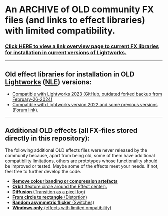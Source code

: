 
# An ARCHIVE of OLD community FX files (and links to effect libraries) with limited compatibility.  
### [Click HERE to view a link overview page to current FX libraries for installation in current versions of Lightworks.](https://github.com/FxSchrauber/lwks-fx)  

----------------------------------------------------------------------------

## Old effect libraries for installation in OLD [Lightworks] ([NLE]) versions: 
- [Compatible with Lightworks 2023 (GitHub, outdated forked backup from February-26-2024)]()
- [Compatible with Lightworks version 2022 and some previous versions (Forum link).](https://forum.lwks.com/threads/custom-and-user-effects.246700/)  
  
-----------------------------------------------------------------------------

## Additional OLD effects (all FX-files stored directly in this repository):
The following additional OLD effects files were never released by the community because, apart from being old, some of them have additional compatibility limitations, others are prototypes whose functionality should be improved or tested.
Maybe some of the effects meet your needs. If not, feel free to further develop the code.

- [**Remove colour banding or compression artefacts**](Colour_banding/README.md)
- [**Orbit** (texture circle around the Effect center).](DVE/DVE_Extras/Orbit/README.md)
- [**Diffusion** (Transition as a pixel fog)](Mix/Prototypes/Diffusion/README.md)
- [**From circle to rectangle** (Distortion)](Stylize/Distortion/CircleToRectangle/README.md)
- [**Random asymmetric flicker** (Switches)](User/Switches/RandomFlicker/README.md)
- [**Windows only** (effects with limited ompatibility)](Windows_only/README.md)





[NLE]:https://en.wikipedia.org/wiki/Non-linear_editing "Non-linear editing, link to wikipedia.org"
[Lightworks]: https://lwks.com/ "Link to video editing software page https://lwks.com/"
